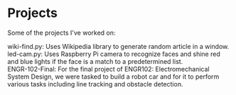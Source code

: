# Projects
Some of the projects I've worked on:

wiki-find.py: Uses Wikipedia library to generate random article in a window.  
led-cam.py: Uses Raspberry Pi camera to recognize faces and shine red and blue lights if the face is a match to a predetermined list.  
ENGR-102-Final: For the final project of ENGR102: Electromechanical System Design, we were tasked to build a robot car and for it to perform various tasks including line tracking and obstacle detection.  
